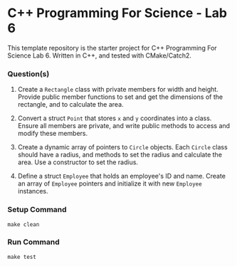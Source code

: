 # C++ Programming For Science - Lab 6

This template repository is the starter project for C++ Programming For Science Lab 6. Written in C++, and tested with CMake/Catch2.

### Question(s)

1. Create a `Rectangle` class with private members for width and height. Provide public member functions to set and get the dimensions of the rectangle, and to calculate the area.

2. Convert a struct `Point` that stores `x` and `y` coordinates into a class. Ensure all members are private, and write public methods to access and modify these members.

3. Create a dynamic array of pointers to `Circle` objects. Each `Circle` class should have a radius, and methods to set the radius and calculate the area. Use a constructor to set the radius.

4. Define a struct `Employee` that holds an employee's ID and name. Create an array of `Employee` pointers and initialize it with new `Employee` instances.

### Setup Command

`make clean`

### Run Command

`make test`